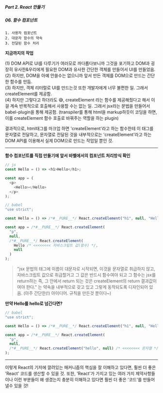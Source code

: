##### Part 2. React 만들기

##### 06. 함수 컴포넌트

```
1. 사용자 컴포넌트
2. 대문자 함수의 약속
3. 전달된 함수 처리
```

**지금까지의 작업**

(1) DOM API로 UI를 다루기가 여러모로 까다롭다보니까 그것을 포기하고 DOM과 굉장히 유사한&우리에게 필요한 DOM과 유사한 간단한 객체를 만들어서 UI를 만들었음. <br />
(2) 하지만, DOM을 아예 안쓸수는 없으니까 앞서 만든 객체를 DOM으로 만드는 간단한 함수를 만듬. <br />
(3) 하지만, 객체 리터럴로 UI를 만드는것 또한 개발자에게 너무 불편한 일. 그래서 createElement를 제공함. <br />
(4) 하지만 그렇다고 하더라도 😅, createElement 라는 함수를 제공해줬다고 해서 이걸 계속 반복적으로 호출해서 사용할 수는 없는 일. 그래서 jsx라는 문법을 만들어서 babel-plugin을 통해 제공함.  (transpiler를 통해 html을 markup하듯이 코딩을 하면, 이를 createElement 함수 호출로 바꿔주는 역할을 하는 plugin) <br />

결과적으로, html태그를 마크업 하면 'createElement'라고 하는 함수한테 이 태그를 문자열로 전달하고, 문자열로 전달된 것을 내부적으로는 'createElement'라고 하는 DOM API를 이용해서 실제 DOM으로 만드는 작업일 뿐인 것.

---

**함수 컴포넌트를 직접 만들기에 앞서 바벨에서의 컴포넌트 처리방식 확인**

```javascript
// js
const Hello = () => <h1>Hello</h1>;

const app = (
  <p>
    <Hello></Hello>
  </p>
);
```

```javascript
// babel
"use strict";

const Hello = () => /*#__PURE__*/ React.createElement("h1", null, "Hello");

const app = /*#__PURE__*/ React.createElement(
  "p",
  null,
  /*#__PURE__*/ React.createElement(
    Hello /* <<<<<<<< 자바스크립트 값(함수) */,
    null
  )
);
```

> "jsx 문법의 태그에 이름이 대문자로 시작되면,
> 이것을 문자열로 취급하지 않고, 자바스크립트 값으로 취급할거고
> 그 값은 반드시 함수여야 되고
> 그 함수는 jsx를 return하는 즉, 그 안에서 return 되는 것은 createElement의 return 결과값이여야 한다."
> 는 약속을 내부적으로 갖고 있고 그렇게 동작되도록 디자인되어 있음. (아주 간단한(!) 아이디어. 규칙을 만든것 뿐이다~)

**만약 Hello를 hello로 넘긴다면?**

```javascript
// babel
"use strict";

const Hello = () => /*#__PURE__*/ React.createElement("h1", null, "Hello");

const app = /*#__PURE__*/ React.createElement(
  "p",
  null,
  /*#__PURE__*/ React.createElement("hello", null) /* <<<<<<<< 문자열 */
);
```

---

이렇게 React의 기저에 깔려있는 매커니즘의 핵심을 잘 이해하고 있다면,
훨씬 더 좋은 'React' 코드를 생산할 수 있을 것.
또한, 'React'가 가지고 있는 여러 가지 제약사항들이나 이런 부분들이 왜 생겼는지 충분히 이해하고 있다면 훨씬 더 좋은 '코드'를 만들어 낼수 있을 것!
